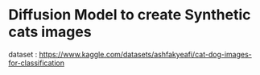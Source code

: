 # Diffusion Model to create Synthetic cats images

dataset : https://www.kaggle.com/datasets/ashfakyeafi/cat-dog-images-for-classification